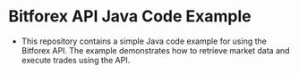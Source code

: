 # Bitforex API Java Code Example
- This repository contains a simple Java code example for using the Bitforex API. The example demonstrates how to retrieve market data and execute trades using the API.
